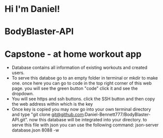 # Hi I'm Daniel!
# BodyBlaster-API
# Capstone - at home workout app
- Database contains all information of existing workouts and created users. 
- To serve this databse go to an empty folder in terminal or mkdir to make one. once here you can go to code in the top right corner of this
web page. you will see the green button "code" click it and see the dropdown.
- You will see https and ssh buttons. click the SSH button and then copy the 
web address within which is the key
- Once key is copied you may now go into your own terminal directory and type "git clone git@github.com:Daniel-Bennett777/BodyBlaster-API.git". now this database will be integrated into your directory. to serve this file with json you can use the following command: json-server database.json 8088 -w 

